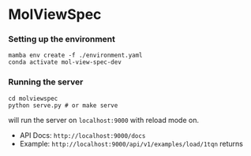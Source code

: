 MolViewSpec
=============

### Setting up the environment

```
mamba env create -f ./environment.yaml
conda activate mol-view-spec-dev
```

### Running the server

```
cd molviewspec
python serve.py # or make serve
```

will run the server on `localhost:9000` with reload mode on.

- API Docs: `http://localhost:9000/docs`
- Example: `http://localhost:9000/api/v1/examples/load/1tqn` returns